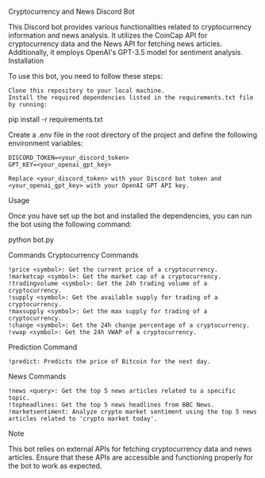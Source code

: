 Cryptocurrency and News Discord Bot

This Discord bot provides various functionalities related to cryptocurrency information and news analysis. It utilizes the CoinCap API for cryptocurrency data and the News API for fetching news articles. Additionally, it employs OpenAI's GPT-3.5 model for sentiment analysis.
Installation

To use this bot, you need to follow these steps:

    Clone this repository to your local machine.
    Install the required dependencies listed in the requirements.txt file by running:

pip install -r requirements.txt

Create a .env file in the root directory of the project and define the following environment variables:

    DISCORD_TOKEN=<your_discord_token>
    GPT_KEY=<your_openai_gpt_key>

    Replace <your_discord_token> with your Discord bot token and <your_openai_gpt_key> with your OpenAI GPT API key.
    

Usage

Once you have set up the bot and installed the dependencies, you can run the bot using the following command:

python bot.py

Commands
Cryptocurrency Commands

    !price <symbol>: Get the current price of a cryptocurrency.
    !marketcap <symbol>: Get the market cap of a cryptocurrency.
    !tradingvolume <symbol>: Get the 24h trading volume of a cryptocurrency.
    !supply <symbol>: Get the available supply for trading of a cryptocurrency.
    !maxsupply <symbol>: Get the max supply for trading of a cryptocurrency.
    !change <symbol>: Get the 24h change percentage of a cryptocurrency.
    !vwap <symbol>: Get the 24h VWAP of a cryptocurrency.

Prediction Command

    !predict: Predicts the price of Bitcoin for the next day.

News Commands

    !news <query>: Get the top 5 news articles related to a specific topic.
    !topheadlines: Get the top 5 news headlines from BBC News.
    !marketsentiment: Analyze crypto market sentiment using the top 5 news articles related to 'crypto market today'.

Note

This bot relies on external APIs for fetching cryptocurrency data and news articles. Ensure that these APIs are accessible and functioning properly for the bot to work as expected.
